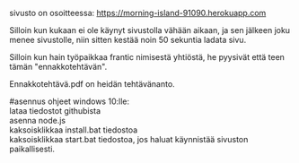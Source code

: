 sivusto on osoitteessa: https://morning-island-91090.herokuapp.com

Silloin kun kukaan ei ole käynyt sivustolla vähään aikaan, ja sen jälkeen joku menee sivustolle, niin sitten kestää noin 50 sekuntia ladata sivu.

Silloin kun hain työpaikkaa frantic nimisestä yhtiöstä, he pyysivät että teen tämän "ennakkotehtävän".

Ennakkotehtävä.pdf on heidän tehtävänanto.


#asennus ohjeet windows 10:lle:  
lataa tiedostot githubista  
asenna node.js  
kaksoisklikkaa install.bat tiedostoa  
kaksoisklikkaa start.bat tiedostoa, jos haluat käynnistää sivuston paikallisesti.  
